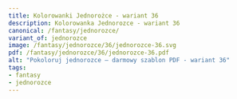 ```yaml
---
title: Kolorowanki Jednorożce - wariant 36
description: Kolorowanka Jednorozce - wariant 36
canonical: /fantasy/jednorozce/
variant_of: jednorozce
image: /fantasy/jednorozce/36/jednorozce-36.svg
pdf: /fantasy/jednorozce/36/jednorozce-36.pdf
alt: "Pokoloruj jednorozce – darmowy szablon PDF - wariant 36"
tags:
- fantasy
- jednorozce
---
```

